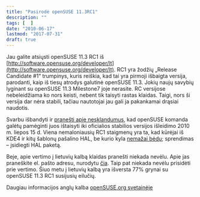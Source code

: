 ```yaml
---
title: "Pasirodė openSUSE 11.3RC1"
description: ""
tags: [  ]
date: "2010-06-17"
lastmod: "2017-07-31"
draft: true
---
```

Jau galite atsiųsti openSUSE 11.3 RC1 iš [http://software.opensuse.org/developer/lt](http://software.opensuse.org/developer/lt). RC1 yra žodžių „Release Candidate #1“ trumpinys, kuris reiškia, kad tai yra pirmoji išbaigta versija, parodanti, kaip iš tiesų atrodys galutinė openSUSE 11.3. Jokių naujų savybių lyginant su openSUSE 11.3 Milestone7 joje nerasite. RC versijose nebeleidžiama ko nors keisti, nebent tik taisyti rastas klaidas. Taigi, nors ši versija dar nėra stabili, tačiau nautotojai jau gali ja pakankamai drąsiai naudotis.

Svarbu išbandyti ir [pranešti apie nesklandumus](http://wiki.opensuse.org/openSUSE:Submitting_bug_reports), kad openSUSE komanda galėtų pamėginti juos ištaisyti iki oficialios stabilios versijos išleidimo 2010 m. liepos 15 d. Viena nemaloniausių RC1 staigmenų yra ta, kad kūrėjai iš KDE4 ir kitų šablonų pašalino HAL, be kurio kyla [nemažai bėdų](https://bugzilla.novell.com/show_bug.cgi?id=613898); sprendimas – įsidiegti HAL paketą.

Beje, apie vertimo į lietuvių kalbą klaidas pranešti niekada nevėlu. Apie jas praneškite el. pašto adresu, nurodytu [čia](index.php/forumas/topic?id=2&p=1#p2). Taip pat niekada nevėlu prisidėti prie vertimo. Šiuo metu į lietuvių kalbą yra išversta 77% grynai su openSUSE 11.3 RC1 susijusių eilučių.

Daugiau informacijos anglų kalba [openSUSE.org svetainėje](http://news.opensuse.org/2010/06/17/opensuse-approaching-destination-please-fasten-your-seat-belts-opensuse-11-3-rc1-is-available/)
